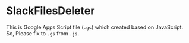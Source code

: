 # SlackFilesDeleter

This is Google Apps Script file (`.gs`) which created based on JavaScript.  
So, Please fix to `.gs` from `.js`.
